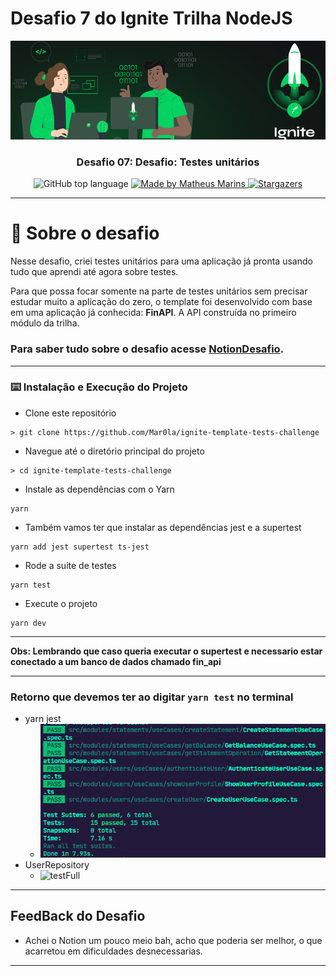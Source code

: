 # Desafio 7 do Ignite Trilha NodeJS

<img alt="Ignite" src="./assets/capa_ignite.png" />

<h3 align="center">
  Desafio 07: Desafio: Testes unitários
</h3>

<p align="center">
  <img alt="GitHub top language" src="https://img.shields.io/github/languages/top/Mar0la/ignite-template-tests-challenge
?style=flat">
  <a href="https://app.rocketseat.com.br/me/matheus-marins">
    <img alt="Made by Matheus Marins" src="https://img.shields.io/badge/mand%20by-matheus%20marins-darkgreen">
  </a>
  <a href="https://github.com/rocketseat-education/ignite-template-tests-challenge/stargazers">
      <img alt="Stargazers" src="https://img.shields.io/github/stars/rocketseat-education/ignite-template-tests-challenge?style=social">
    </a>
  </p>

---

# :rocket: Sobre o desafio

Nesse desafio, criei testes unitários para uma aplicação já pronta usando tudo que aprendi até agora sobre testes.

Para que possa focar somente na parte de testes unitários sem precisar estudar muito a aplicação do zero, o template foi desenvolvido com base em uma aplicação já conhecida: **FinAPI**. A API construída no primeiro módulo da trilha.

 ### **Para saber tudo sobre o desafio acesse [NotionDesafio](https://www.notion.so/Desafio-01-Testes-unit-rios-0321db2af07e4b48a85a1e4e360fcd11).**
 
---
### :keyboard: Instalação e Execução do Projeto

- Clone este repositório

```
> git clone https://github.com/Mar0la/ignite-template-tests-challenge

```

- Navegue até o diretório principal do projeto

```
> cd ignite-template-tests-challenge

```

- Instale as dependências com o Yarn

```
yarn
```

- Também vamos ter que instalar as dependências jest e a supertest

```
yarn add jest supertest ts-jest
```

- Rode a suite de testes

```
yarn test
```

- Execute o projeto

```
yarn dev
```
---

**Obs: Lembrando que caso queria executar o supertest e necessario estar conectado a um banco de dados chamado fin_api**

---

### **Retorno que devemos ter ao digitar  <code>yarn test</code> no terminal** 
  - yarn jest 
    - ![jest ](./assets/jest.png)
  - UserRepository 
    - ![testFull ](./assets/testFull.png)

---

## FeedBack do Desafio
  - Achei o Notion um pouco meio bah, acho que poderia ser melhor, o que acarretou em dificuldades desnecessarias.
---




